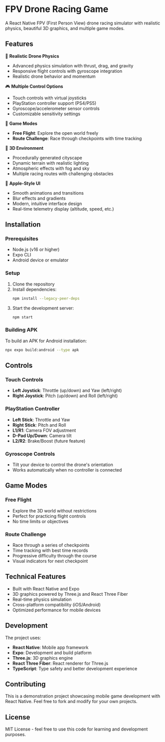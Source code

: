 # FPV Drone Racing Game

A React Native FPV (First Person View) drone racing simulator with realistic physics, beautiful 3D graphics, and multiple game modes.

## Features

🚁 **Realistic Drone Physics**
- Advanced physics simulation with thrust, drag, and gravity
- Responsive flight controls with gyroscope integration
- Realistic drone behavior and momentum

🎮 **Multiple Control Options**
- Touch controls with virtual joysticks
- PlayStation controller support (PS4/PS5)
- Gyroscope/accelerometer sensor controls
- Customizable sensitivity settings

🏁 **Game Modes**
- **Free Flight**: Explore the open world freely
- **Route Challenge**: Race through checkpoints with time tracking

🌆 **3D Environment**
- Procedurally generated cityscape
- Dynamic terrain with realistic lighting
- Atmospheric effects with fog and sky
- Multiple racing routes with challenging obstacles

📱 **Apple-Style UI**
- Smooth animations and transitions
- Blur effects and gradients
- Modern, intuitive interface design
- Real-time telemetry display (altitude, speed, etc.)

## Installation

### Prerequisites
- Node.js (v16 or higher)
- Expo CLI
- Android device or emulator

### Setup
1. Clone the repository
2. Install dependencies:
   ```bash
   npm install --legacy-peer-deps
   ```
3. Start the development server:
   ```bash
   npm start
   ```

### Building APK
To build an APK for Android installation:
```bash
npx expo build:android --type apk
```

## Controls

### Touch Controls
- **Left Joystick**: Throttle (up/down) and Yaw (left/right)
- **Right Joystick**: Pitch (up/down) and Roll (left/right)

### PlayStation Controller
- **Left Stick**: Throttle and Yaw
- **Right Stick**: Pitch and Roll
- **L1/R1**: Camera FOV adjustment
- **D-Pad Up/Down**: Camera tilt
- **L2/R2**: Brake/Boost (future feature)

### Gyroscope Controls
- Tilt your device to control the drone's orientation
- Works automatically when no controller is connected

## Game Modes

### Free Flight
- Explore the 3D world without restrictions
- Perfect for practicing flight controls
- No time limits or objectives

### Route Challenge
- Race through a series of checkpoints
- Time tracking with best time records
- Progressive difficulty through the course
- Visual indicators for next checkpoint

## Technical Features

- Built with React Native and Expo
- 3D graphics powered by Three.js and React Three Fiber
- Real-time physics simulation
- Cross-platform compatibility (iOS/Android)
- Optimized performance for mobile devices

## Development

The project uses:
- **React Native**: Mobile app framework
- **Expo**: Development and build platform
- **Three.js**: 3D graphics engine
- **React Three Fiber**: React renderer for Three.js
- **TypeScript**: Type safety and better development experience

## Contributing

This is a demonstration project showcasing mobile game development with React Native. Feel free to fork and modify for your own projects.

## License

MIT License - feel free to use this code for learning and development purposes.